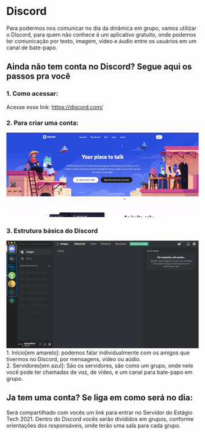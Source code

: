 # Discord
Para podermos nos comunicar no dia da dinâmica em grupo, vamos utilizar o Discord, para quem não conhece é um aplicativo gratuito, onde podemos ter comunicação por texto, imagem, vídeo e áudio entre os usuários em um canal de bate-papo.

## Ainda não tem conta no Discord? Segue aqui os passos pra você
### 1. Como acessar: 

Acesse esse link: https://discord.com/

### 2. Para criar uma conta: 
![Criar conta no Discord](imgs/discord-2.gif)

### 3. Estrutura básica do Discord
<img src="imgs/discord-basico.png"/> </br>
    1. Início[em amarelo]: podemos falar individualmente com os amigos que tivermos no Discord, por mensagens, vídeo ou aúdio.  </br> 
    2. Servidores[em azul]: São os servidores, são como um grupo, onde nele você pode ter chamadas de voz, de vídeo, e um canal para bate-papo em grupo.


## Ja tem uma conta? Se liga em como será no dia:
Será compartilhado com vocês um link para entrar no Servidor do Estágio Tech 2021. Dentro do Discord vocês serão divididos em grupos, conforme orientações dos responsáveis, onde terão uma sala para cada grupo.
